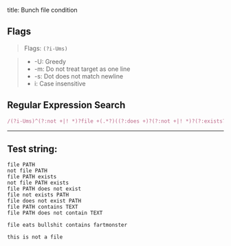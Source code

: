 title: Bunch file condition

## Flags

> Flags: `(?i-Ums)`

> * -U: Greedy
> * -m: Do not treat target as one line
> * -s: Dot does not match newline
> * i: Case insensitive

## Regular Expression Search

```ruby
/(?i-Ums)^(?:not +|! *)?file +(.*?)((?:does +)?(?:not +|! *)?(?:exists?|(?:contains? +(.+))))?$/
```

---

## Test string:

```text
file PATH
not file PATH
file PATH exists
not file PATH exists
file PATH does not exist
file not exists PATH
file does not exist PATH
file PATH contains TEXT
file PATH does not contain TEXT

file eats bullshit contains fartmonster

this is not a file
```


